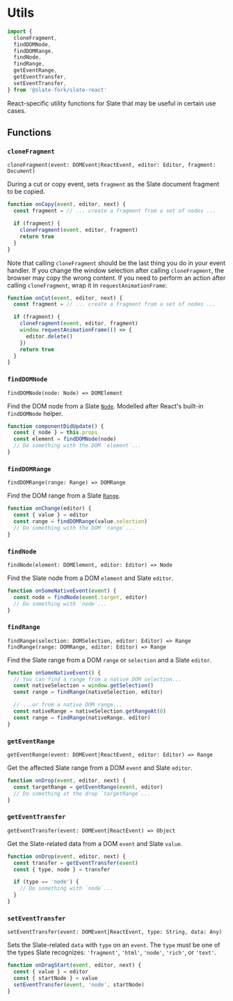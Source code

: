 # Utils

```js
import {
  cloneFragment,
  findDOMNode,
  findDOMRange,
  findNode,
  findRange,
  getEventRange,
  getEventTransfer,
  setEventTransfer,
} from '@slate-fork/slate-react'
```

React-specific utility functions for Slate that may be useful in certain use cases.

## Functions

### `cloneFragment`

`cloneFragment(event: DOMEvent|ReactEvent, editor: Editor, fragment: Document)`

During a cut or copy event, sets `fragment` as the Slate document fragment to be copied.

```js
function onCopy(event, editor, next) {
  const fragment = // ... create a fragment from a set of nodes ...

  if (fragment) {
    cloneFragment(event, editor, fragment)
    return true
  }
}
```

Note that calling `cloneFragment` should be the last thing you do in your event handler. If you change the window selection after calling `cloneFragment`, the browser may copy the wrong content. If you need to perform an action after calling `cloneFragment`, wrap it in `requestAnimationFrame`:

```js
function onCut(event, editor, next) {
  const fragment = // ... create a fragment from a set of nodes ...

  if (fragment) {
    cloneFragment(event, editor, fragment)
    window.requestAnimationFrame(() => {
      editor.delete()
    })
    return true
  }
}
```

### `findDOMNode`

`findDOMNode(node: Node) => DOMElement`

Find the DOM node from a Slate [`Node`](../slate/node.md). Modelled after React's built-in `findDOMNode` helper.

```js
function componentDidUpdate() {
  const { node } = this.props
  const element = findDOMNode(node)
  // Do something with the DOM `element`...
}
```

### `findDOMRange`

`findDOMRange(range: Range) => DOMRange`

Find the DOM range from a Slate [`Range`](../slate/range.md).

```js
function onChange(editor) {
  const { value } = editor
  const range = findDOMRange(value.selection)
  // Do something with the DOM `range`...
}
```

### `findNode`

`findNode(element: DOMElement, editor: Editor) => Node`

Find the Slate node from a DOM `element` and Slate `editor`.

```js
function onSomeNativeEvent(event) {
  const node = findNode(event.target, editor)
  // Do something with `node`...
}
```

### `findRange`

`findRange(selection: DOMSelection, editor: Editor) => Range`
`findRange(range: DOMRange, editor: Editor) => Range`

Find the Slate range from a DOM `range` or `selection` and a Slate `editor`.

```js
function onSomeNativeEvent() {
  // You can find a range from a native DOM selection...
  const nativeSelection = window.getSelection()
  const range = findRange(nativeSelection, editor)

  // ...or from a native DOM range...
  const nativeRange = nativeSelection.getRangeAt(0)
  const range = findRange(nativeRange, editor)
}
```

### `getEventRange`

`getEventRange(event: DOMEvent|ReactEvent, editor: Editor) => Range`

Get the affected Slate range from a DOM `event` and Slate `editor`.

```js
function onDrop(event, editor, next) {
  const targetRange = getEventRange(event, editor)
  // Do something at the drop `targetRange`...
}
```

### `getEventTransfer`

`getEventTransfer(event: DOMEvent|ReactEvent) => Object`

Get the Slate-related data from a DOM `event` and Slate `value`.

```js
function onDrop(event, editor, next) {
  const transfer = getEventTransfer(event)
  const { type, node } = transfer

  if (type == 'node') {
    // Do something with `node`...
  }
}
```

### `setEventTransfer`

`setEventTransfer(event: DOMEvent|ReactEvent, type: String, data: Any)`

Sets the Slate-related `data` with `type` on an `event`. The `type` must be one of the types Slate recognizes: `'fragment'`, `'html'`, `'node'`, `'rich'`, or `'text'`.

```js
function onDragStart(event, editor, next) {
  const { value } = editor
  const { startNode } = value
  setEventTransfer(event, 'node', startNode)
}
```
